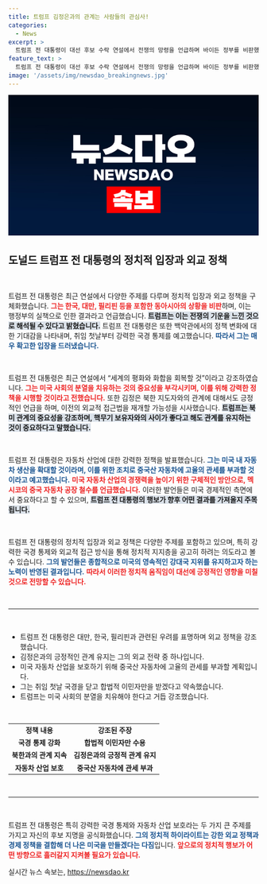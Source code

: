 ```yaml
---
title: 트럼프 김정은과의 관계는 사람들의 관심사!
categories:
  - News
excerpt: >
  트럼프 전 대통령이 대선 후보 수락 연설에서 전쟁의 망령을 언급하며 바이든 정부를 비판했다. 그는 취임 첫날 국경을 닫고 합법적 이민만 받겠다고 선언했으며, 미사일 발사 문제를 북한과의 관계 속에서 강조했다.
feature_text: >
  트럼프 전 대통령이 대선 후보 수락 연설에서 전쟁의 망령을 언급하며 바이든 정부를 비판했다. 그는 취임 첫날 국경을 닫고 합법적 이민만 받겠다고 선언했으며, 미사일 발사 문제를 북한과의 관계 속에서 강조했다.
image: '/assets/img/newsdao_breakingnews.jpg'
---
```


<p><img src="/assets/img/newsdao_breakingnews.jpg" alt="flaretime 속보" /></p>

<h2 data-ke-size="size26">도널드 트럼프 전 대통령의 정치적 입장과 외교 정책</h2>

<p data-ke-size="size16">&nbsp;</p>

<p>트럼프 전 대통령은 최근 연설에서 다양한 주제를 다루며 정치적 입장과 외교 정책을 구체화했습니다. <b><span style="color: #ee2323;">그는 한국, 대만, 필리핀 등을 포함한 동아시아의 상황을 비판</span></b>하며, 이는 행정부의 실책으로 인한 결과라고 언급했습니다. <b><span style="background-color: #21538527;">트럼프는 이는 전쟁의 기운을 느낀 것으로 해석될 수 있다고 밝혔습니다.</span></b> 트럼프 전 대통령은 또한 백악관에서의 정책 변화에 대한 기대감을 나타내며, 취임 첫날부터 강력한 국경 통제를 예고했습니다. <b><span style="color: #1a5490;">따라서 그는 매우 확고한 입장을 드러냈습니다.</span></b> </p>

<p data-ke-size="size16">&nbsp;</p>

<p>트럼프 전 대통령은 최근 연설에서 “세계의 평화와 화합을 회복할 것”이라고 강조하였습니다. <b><span style="color: #ee2323;">그는 미국 사회의 분열을 치유하는 것의 중요성을 부각시키며, 이를 위해 강력한 정책을 시행할 것이라고 전했습니다.</span></b> 또한 김정은 북한 지도자와의 관계에 대해서도 긍정적인 언급을 하며, 이전의 외교적 접근법을 재개할 가능성을 시사했습니다. <b><span style="background-color: #21538527;">트럼프는 북미 관계의 중요성을 강조하며, 핵무기 보유자와의 사이가 좋다고 해도 관계를 유지하는 것이 중요하다고 말했습니다.</span></b> </p>

<p data-ke-size="size16">&nbsp;</p>

<p>트럼프 전 대통령은 자동차 산업에 대한 강력한 정책을 발표했습니다. <b><span style="color: #1a5490;">그는 미국 내 자동차 생산을 확대할 것이라며, 이를 위한 조치로 중국산 자동차에 고율의 관세를 부과할 것이라고 예고했습니다.</span></b> <b><span style="color: #ee2323;">미국 자동차 산업의 경쟁력을 높이기 위한 구체적인 방안으로, 멕시코의 중국 자동차 공장 철수를 언급했습니다.</span></b> 이러한 발언들은 미국 경제적인 측면에서 중요하다고 할 수 있으며, <b><span style="background-color: #21538527;">트럼프 전 대통령의 행보가 향후 어떤 결과를 가져올지 주목됩니다.</span></b></p>

<p data-ke-size="size16">&nbsp;</p>

<p>트럼프 전 대통령의 정치적 입장과 외교 정책은 다양한 주제를 포함하고 있으며, 특히 강력한 국경 통제와 외교적 접근 방식을 통해 정치적 지지층을 공고히 하려는 의도라고 볼 수 있습니다. <b><span style="color: #1a5490;">그의 발언들은 종합적으로 미국의 영속적인 강대국 지위를 유지하고자 하는 노력이 반영된 결과입니다.</span></b> <b><span style="color: #ee2323;">따라서 이러한 정치적 움직임이 대선에 긍정적인 영향을 미칠 것으로 전망할 수 있습니다.</span></b> </p>

<p data-ke-size="size16">&nbsp;</p>

<hr>

<p data-ke-size="size16">&nbsp;</p>

<ul>
<li>트럼프 전 대통령은 대만, 한국, 필리핀과 관련된 우려를 표명하며 외교 정책을 강조했습니다.</li>
<li>김정은과의 긍정적인 관계 유지는 그의 외교 전략 중 하나입니다.</li>
<li>미국 자동차 산업을 보호하기 위해 중국산 자동차에 고율의 관세를 부과할 계획입니다.</li>
<li>그는 취임 첫날 국경을 닫고 합법적 이민자만을 받겠다고 약속했습니다.</li>
<li>트럼프는 미국 사회의 분열을 치유해야 한다고 거듭 강조했습니다.</li>
</ul>

<p data-ke-size="size16">&nbsp;</p>

<table>
<tr>
<td style="text-align: center; height: 17px;"><b>정책 내용</b></td>
<td style="text-align: center; height: 17px;"><b>강조된 주장</b></td>
</tr>
<tr>
<td style="text-align: center; height: 17px;"><b>국경 통제 강화</b></td>
<td style="text-align: center; height: 17px;"><b>합법적 이민자만 수용</b></td>
</tr>
<tr>
<td style="text-align: center; height: 17px;"><b>북한과의 관계 지속</b></td>
<td style="text-align: center; height: 17px;"><b>김정은과의 긍정적 관계 유지</b></td>
</tr>
<tr>
<td style="text-align: center; height: 17px;"><b>자동차 산업 보호</b></td>
<td style="text-align: center; height: 17px;"><b>중국산 자동차에 관세 부과</b></td>
</tr>
</table>

<p data-ke-size="size16">&nbsp;</p>

<hr>

<p data-ke-size="size16">&nbsp;</p>

<p>트럼프 전 대통령은 특히 강력한 국경 통제와 자동차 산업 보호라는 두 가지 큰 주제를 가지고 자신의 후보 지명을 공식화했습니다. <b><span style="color: #1a5490;">그의 정치적 하이라이트는 강한 외교 정책과 경제 정책을 결합해 더 나은 미국을 만들겠다는 다짐</span></b>입니다. <b><span style="color: #ee2323;">앞으로의 정치적 행보가 어떤 방향으로 흘러갈지 지켜볼 필요가 있습니다.</span></b> </p>
실시간 뉴스 속보는, <a href="https://newsdao.kr" rel="dofollow">https://newsdao.kr</a>


